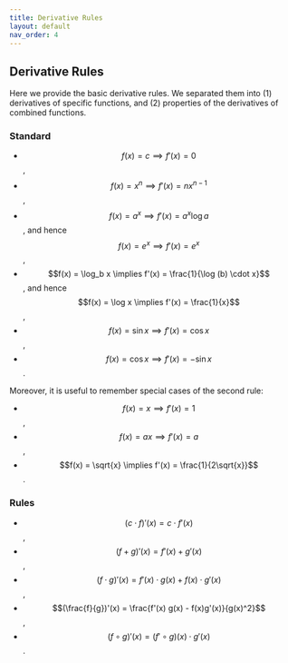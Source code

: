 ```yaml
---
title: Derivative Rules
layout: default
nav_order: 4
---
```



## Derivative Rules

Here we provide the basic derivative rules. We separated them into (1) derivatives of specific functions, and (2) 
properties of the derivatives of combined functions.

### Standard

- $$f(x) = c \implies f'(x) = 0$$,
- $$f(x) = x^n \implies f'(x) = nx^{n-1}$$,
- $$f(x) = a^x \implies f'(x) = a^x \log a$$, and hence $$f(x) = e^x \implies f'(x) = e^x$$,
- $$f(x) = \log_b x \implies f'(x) = \frac{1}{\log (b) \cdot x}$$, and hence $$f(x) = \log x \implies f'(x) = \frac{1}{x}$$,
- $$f(x) = \sin x \implies f'(x) = \cos x$$,
- $$f(x) = \cos x \implies f'(x) = - \sin x$$.

Moreover, it is useful to remember special cases of the second rule:
- $$f(x) = x \implies f'(x) = 1$$,  
- $$f(x) = ax \implies f'(x) = a$$, 
- $$f(x) = \sqrt{x} \implies f'(x) = \frac{1}{2\sqrt{x}}$$. 

### Rules

- $$(c \cdot f)'(x) = c \cdot f'(x)$$,
- $$(f + g)'(x) = f'(x) + g'(x)$$,
- $$(f \cdot g)'(x) = f'(x) \cdot g(x) + f(x) \cdot g'(x)$$,
- $$(\frac{f}{g})'(x) = \frac{f'(x) g(x) - f(x)g'(x)}{g(x)^2}$$,
- $$(f \circ g)'(x) = (f' \circ g)(x) \cdot g'(x)$$.

